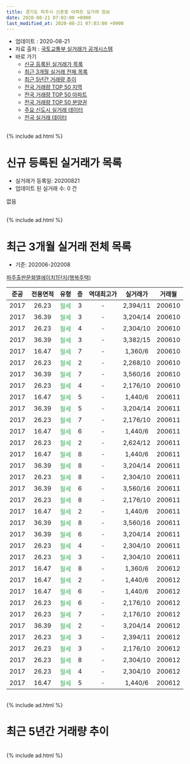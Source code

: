 ```yaml
---
title: 경기도 파주시 신촌동 아파트 실거래 정보
date: 2020-08-21 07:03:00 +0900
last_modified_at: 2020-08-21 07:03:00 +0900
---
```


* 업데이트 : 2020-08-21
* 자료 출처 : [국토교통부 실거래가 공개시스템](http://rt.molit.go.kr)
* 바로 가기
    * [신규 등록된 실거래가 목록](#신규-등록된-실거래가-목록)
    * [최근 3개월 실거래 전체 목록](#최근-3개월-실거래-전체-목록)
    * [최근 5년간 거래량 추이](#최근-5년간-거래량-추이)
    * [전국 거래량 TOP 50 지역](https://inasie.github.io/apt-trade-info/최근-3개월-전국에서-가장-거래가-많이-발생한-지역)
    * [전국 거래량 TOP 50 아파트](https://inasie.github.io/apt-trade-info/최근-3개월-전국에서-가장-거래가-많이-발생한-아파트)
    * [전국 거래량 TOP 50 분양권](https://inasie.github.io/apt-trade-info/최근-3개월-전국에서-가장-거래가-많이-발생한-분양권)
    * [주요 신도시 실거래 데이터](https://inasie.github.io/apt-trade-info/주요-신도시)
    * [전국 실거래 데이터](https://inasie.github.io/apt-trade-info/전국)
<br>
{% include ad.html %}
<br>

# 신규 등록된 실거래가 목록
* 실거래가 등록일: 20200821
* 업데이트 된 실거래 수: 0 건

없음

<br>
{% include ad.html %}
<br>

# 최근 3개월 실거래 전체 목록
* 기준: 202006-202008


[파주출판문화엘에이치1단지(행복주택)](https://search.naver.com/search.naver?query=%EA%B2%BD%EA%B8%B0%EB%8F%84+%ED%8C%8C%EC%A3%BC%EC%8B%9C+%EC%8B%A0%EC%B4%8C%EB%8F%99+%ED%8C%8C%EC%A3%BC%EC%B6%9C%ED%8C%90%EB%AC%B8%ED%99%94%EC%97%98%EC%97%90%EC%9D%B4%EC%B9%981%EB%8B%A8%EC%A7%80%28%ED%96%89%EB%B3%B5%EC%A3%BC%ED%83%9D%29)

|준공|전용면적|유형|층|역대최고가|실거래가|거래월|
|:---:|:---:|:---:|:---:|:---:|:---:|:---:|
|2017|26.23|<span style="color:#34a853">월세</span>|3|<span style="color:#444444">-</span>|2,394/11|200610|
|2017|36.39|<span style="color:#34a853">월세</span>|3|<span style="color:#444444">-</span>|3,204/14|200610|
|2017|26.23|<span style="color:#34a853">월세</span>|4|<span style="color:#444444">-</span>|2,304/10|200610|
|2017|36.39|<span style="color:#34a853">월세</span>|3|<span style="color:#444444">-</span>|3,382/15|200610|
|2017|16.47|<span style="color:#34a853">월세</span>|7|<span style="color:#444444">-</span>|1,360/6|200610|
|2017|26.23|<span style="color:#34a853">월세</span>|2|<span style="color:#444444">-</span>|2,268/10|200610|
|2017|36.39|<span style="color:#34a853">월세</span>|7|<span style="color:#444444">-</span>|3,560/16|200610|
|2017|26.23|<span style="color:#34a853">월세</span>|4|<span style="color:#444444">-</span>|2,176/10|200610|
|2017|16.47|<span style="color:#34a853">월세</span>|5|<span style="color:#444444">-</span>|1,440/6|200611|
|2017|36.39|<span style="color:#34a853">월세</span>|5|<span style="color:#444444">-</span>|3,204/14|200611|
|2017|26.23|<span style="color:#34a853">월세</span>|7|<span style="color:#444444">-</span>|2,176/10|200611|
|2017|16.47|<span style="color:#34a853">월세</span>|6|<span style="color:#444444">-</span>|1,440/6|200611|
|2017|26.23|<span style="color:#34a853">월세</span>|2|<span style="color:#444444">-</span>|2,624/12|200611|
|2017|16.47|<span style="color:#34a853">월세</span>|8|<span style="color:#444444">-</span>|1,440/6|200611|
|2017|36.39|<span style="color:#34a853">월세</span>|8|<span style="color:#444444">-</span>|3,204/14|200611|
|2017|26.23|<span style="color:#34a853">월세</span>|8|<span style="color:#444444">-</span>|2,304/10|200611|
|2017|36.39|<span style="color:#34a853">월세</span>|6|<span style="color:#444444">-</span>|3,560/16|200611|
|2017|26.23|<span style="color:#34a853">월세</span>|8|<span style="color:#444444">-</span>|2,176/10|200611|
|2017|16.47|<span style="color:#34a853">월세</span>|2|<span style="color:#444444">-</span>|1,440/6|200611|
|2017|36.39|<span style="color:#34a853">월세</span>|8|<span style="color:#444444">-</span>|3,560/16|200611|
|2017|36.39|<span style="color:#34a853">월세</span>|6|<span style="color:#444444">-</span>|3,204/14|200611|
|2017|26.23|<span style="color:#34a853">월세</span>|4|<span style="color:#444444">-</span>|2,304/10|200611|
|2017|26.23|<span style="color:#34a853">월세</span>|3|<span style="color:#444444">-</span>|2,304/10|200611|
|2017|16.47|<span style="color:#34a853">월세</span>|8|<span style="color:#444444">-</span>|1,360/6|200612|
|2017|16.47|<span style="color:#34a853">월세</span>|2|<span style="color:#444444">-</span>|1,440/6|200612|
|2017|16.47|<span style="color:#34a853">월세</span>|6|<span style="color:#444444">-</span>|1,440/6|200612|
|2017|26.23|<span style="color:#34a853">월세</span>|6|<span style="color:#444444">-</span>|2,176/10|200612|
|2017|26.23|<span style="color:#34a853">월세</span>|7|<span style="color:#444444">-</span>|2,176/10|200612|
|2017|36.39|<span style="color:#34a853">월세</span>|2|<span style="color:#444444">-</span>|3,204/14|200612|
|2017|26.23|<span style="color:#34a853">월세</span>|3|<span style="color:#444444">-</span>|2,394/11|200612|
|2017|26.23|<span style="color:#34a853">월세</span>|3|<span style="color:#444444">-</span>|2,176/10|200612|
|2017|26.23|<span style="color:#34a853">월세</span>|8|<span style="color:#444444">-</span>|2,304/10|200612|
|2017|26.23|<span style="color:#34a853">월세</span>|4|<span style="color:#444444">-</span>|2,304/10|200612|
|2017|16.47|<span style="color:#34a853">월세</span>|5|<span style="color:#444444">-</span>|1,440/6|200612|


<br>
{% include ad.html %}
<br>

# 최근 5년간 거래량 추이


<div style="width:100%;">
    <canvas id="deal_progress" height="200"></canvas>
</div>

<script>
new Chart(document.getElementById("deal_progress"), {
    type: 'line',
    data: {
        labels: ['201508','201509','201510','201511','201512','201601','201602','201603','201604','201605','201606','201607','201608','201609','201610','201611','201612','201701','201702','201703','201704','201705','201706','201707','201708','201709','201710','201711','201712','201801','201802','201803','201804','201805','201806','201807','201808','201809','201810','201811','201812','201901','201902','201903','201904','201905','201906','201907','201908','201909','201910','201911','201912','202001','202002','202003','202004','202005','202006','202007','202008'],
        datasets: [{
            label: '매매',
            pointRadius: 1,
            data: [0, 0, 0, 0, 0, 0, 0, 0, 0, 0, 0, 0, 0, 0, 0, 0, 0, 0, 0, 0, 0, 0, 0, 0, 0, 0, 0, 0, 0, 0, 0, 0, 0, 0, 0, 0, 0, 0, 0, 0, 0, 0, 0, 0, 0, 0, 0, 0, 0, 0, 0, 0, 0, 0, 0, 0, 0, 0, 0, 0, 0],
            borderColor: "rgba(255, 201, 14, 1)",
            backgroundColor: "rgba(255, 201, 14, 0.5)",
            fill: false,
            lineTension: 0
        },{
            label: '전월세',
            pointRadius: 1,
            data: [0, 0, 0, 0, 0, 0, 0, 0, 0, 0, 0, 0, 0, 0, 0, 0, 0, 0, 0, 0, 0, 0, 0, 0, 0, 0, 0, 4, 1, 0, 0, 0, 0, 0, 0, 0, 0, 6, 1, 0, 6, 0, 1, 0, 0, 0, 3, 1, 2, 2, 0, 0, 21, 3, 0, 0, 0, 0, 34, 0, 0],
            borderColor: "rgba(0, 141, 185, 1)",
            backgroundColor: "rgba(0, 141, 185, 0.5)",
            fill: false,
            lineTension: 0
        }
        ]
    },
    options: {
        responsive: true,
        title: {
            display: false
        },
        tooltips: {
            mode: 'index',
            intersect: false
        },
        hover: {
            mode: 'nearest',
            intersect: true
        },
        scales: {
            xAxes: [{
                display: true,
                scaleLabel: {
                    display: true,
                    labelString: '년/월'
                }
            }],
            yAxes: [{
                display: true,
                ticks: {
                    suggestedMin: 0,
                },
                scaleLabel: {
                    display: true,
                    labelString: '실거래 수'
                }
            }]
        }
    }
});

</script>


<br>
{% include ad.html %}
<br>

